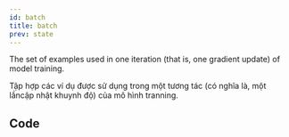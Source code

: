 ```yaml
---
id: batch
title: batch
prev: state
---
```


The set of examples used in one iteration (that is, one gradient update) of model training.

Tập hợp các ví dụ được sử dụng trong một tương tác (có nghĩa là, một lầncập nhật khuynh độ) của mô hình tranning.

## Code
